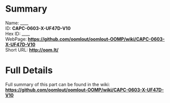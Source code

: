 
Summary
=================
  
Name: ____    
ID: __CAPC-0603-X-UF47D-V10__   
Hex ID: ____   
WebPage: __https://github.com/oomlout/oomlout-OOMP/wiki/CAPC-0603-X-UF47D-V10__   
Short URL: __http://oom.lt/__   

Full Details
==========================
Full summary of this part can be found in the wiki:   
__https://github.com/oomlout/oomlout-OOMP/wiki/CAPC-0603-X-UF47D-V10__    

